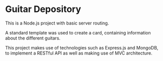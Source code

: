 # Guitar Depository

This is a Node.js project with basic server routing.

A standard template was used to create a card, containing information about the different guitars.

This project makes use of technologies such as Express.js and MongoDB, to implement a RESTful API as well as making use of MVC architecture.
